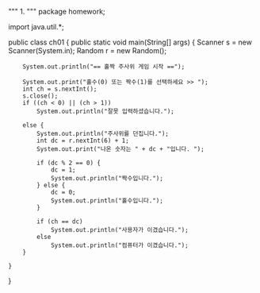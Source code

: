 """
1.
"""
package homework;

import java.util.*;

public class ch01 {
	public static void main(String[] args) {
		Scanner s = new Scanner(System.in);
		Random r = new Random();

		System.out.println("== 홀짝 주사위 게임 시작 ==");

		System.out.print("홀수(0) 또는 짝수(1)를 선택하세요 >> ");
		int ch = s.nextInt();
		s.close();
		if ((ch < 0) || (ch > 1))
			System.out.println("잘못 입력하셨습니다.");

		else {
			System.out.println("주사위를 던집니다.");
			int dc = r.nextInt(6) + 1;
			System.out.print("나온 숫자는 " + dc + "입니다. ");

			if (dc % 2 == 0) {
				dc = 1;
				System.out.println("짝수입니다.");
			} else {
				dc = 0;
				System.out.println("홀수입니다.");
			}

			if (ch == dc)
				System.out.println("사용자가 이겼습니다.");
			else
				System.out.println("컴퓨터가 이겼습니다.");
		}

	}
}
